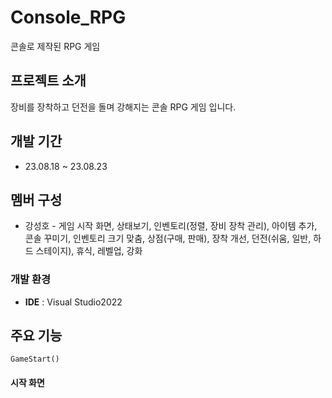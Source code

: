 # Console_RPG
콘솔로 제작된 RPG 게임

## 프로젝트 소개
장비를 장착하고 던전을 돌며 강해지는 콘솔 RPG 게임 입니다.

## 개발 기간
* 23.08.18 ~ 23.08.23

## 멤버 구성
- 강성호 - 게임 시작 화면, 상태보기, 인벤토리(정렬, 장비 장착 관리), 아이템 추가, 콘솔 꾸미기, 인벤토리 크기 맞춤, 상점(구매, 판매),
  장착 개선, 던전(쉬움, 일반, 하드 스테이지), 휴식, 레벨업, 강화

### 개발 환경
- **IDE** : Visual Studio2022

## 주요 기능
    GameStart()
#### 시작 화면
